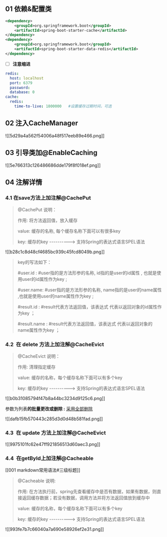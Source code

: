 ## 01 依赖&配置类

```xml
<dependency>
	<groupId>org.springframework.boot</groupId>
	<artifactId>spring-boot-starter-cache</artifactId>
</dependency>
<dependency>
	<groupId>org.springframework.boot</groupId>
	<artifactId>spring-boot-starter-data-redis</artifactId>
</dependency>
```

- [ ] **注意缩进**

```yml
redis:
  host: localhost
  port: 6379
  password: 
  database: 0
cache:
  redis:
    time-to-live: 1800000   #设置缓存过期时间，可选
```

## 02 注入CacheManager

![[5d29a4a562f54006a48f517eeb89e466.png]]

## 03 引导类加@EnableCaching

![[5e766313c126486686dde179f8f018ef.png]]

## 04 注解详情

### 4.1 在save方法上加注解@CachePut

> @CachePut 说明：
> 
> 作用: 将方法返回值，放入缓存
> 
> value: 缓存的名称, 每个缓存名称下面可以有很多key
> 
> key: 缓存的key ----------> 支持Spring的表达式语言SPEL语法

![[b28c1c8d48cf4685bc939c45fcd8049b.png]]

> key的写法如下：
> 
> \#user.id : \#user指的是方法形参的名称, id指的是user的id属性 , 也就是使用user的id属性作为key ;
> 
> \#user.name: \#user指的是方法形参的名称, name指的是user的name属性 ,也就是使用user的name属性作为key ;
> 
> \#result.id : \#result代表方法返回值，该表达式 代表以返回对象的id属性作为key ；
> 
> \#result.name : \#result代表方法返回值，该表达式 代表以返回对象的name属性作为key ；

### 4.2  在 delete 方法上加注解@CacheEvict

> @CacheEvict 说明：
> 
> 作用: 清理指定缓存
> 
> value: 缓存的名称，每个缓存名称下面可以有多个key
> 
> key: 缓存的key ----------> 支持Spring的表达式语言SPEL语法

![[b0b31085794f47b8a44bc3234d9125c6.png]]

参数为列表**的批量更改或删除 :** <ins>采用全部删除</ins>

![[dafb15fb570443c285d3d0d48b581fad.png]]

### 4.3  在 update 方法上加注解@CacheEvict

![[9975101fc62e47ff921856513d60aec3.png]]

### 4.4  在getById上加注解@Cacheable

[[001 markdown常用语法#三级标题]]

> @Cacheable 说明:
> 
> 作用: 在方法执行前，spring先查看缓存中是否有数据，如果有数据，则直接返回缓存数据；若没有数据，调用方法并将方法返回值放到缓存中
> 
> value: 缓存的名称，每个缓存名称下面可以有多个key
> 
> key: 缓存的key ----------> 支持Spring的表达式语言SPEL语法

![[993fe7b7c66040a7a690e58926ef2e31.png]]